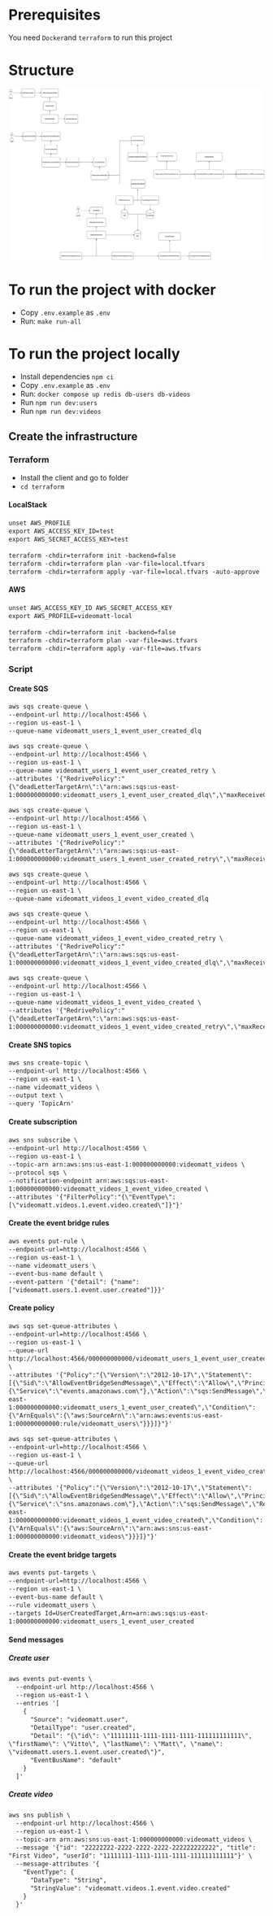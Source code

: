 # Prerequisites

You need `Docker`and `terraform` to run this project

# Structure

![Videomatt Architecture](videomatt.jpg)

# To run the project with docker

- Copy `.env.example` as `.env`
- Run: `make run-all`

# To run the project locally

- Install dependencies `npm ci`
- Copy `.env.example` as `.env`
- Run: `docker compose up redis db-users db-videos`
- Run `npm run dev:users`
- Run `npm run dev:videos`

## Create the infrastructure

### Terraform

- Install the client and go to folder
- `cd terraform`

#### LocalStack

```
unset AWS_PROFILE
export AWS_ACCESS_KEY_ID=test
export AWS_SECRET_ACCESS_KEY=test

terraform -chdir=terraform init -backend=false
terraform -chdir=terraform plan -var-file=local.tfvars
terraform -chdir=terraform apply -var-file=local.tfvars -auto-approve
```

#### AWS

```
unset AWS_ACCESS_KEY_ID AWS_SECRET_ACCESS_KEY
export AWS_PROFILE=videomatt-local

terraform -chdir=terraform init -backend=false
terraform -chdir=terraform plan -var-file=aws.tfvars
terraform -chdir=terraform apply -var-file=aws.tfvars
```

### Script

#### Create SQS

```
aws sqs create-queue \
--endpoint-url http://localhost:4566 \
--region us-east-1 \
--queue-name videomatt_users_1_event_user_created_dlq
```

```
aws sqs create-queue \
--endpoint-url http://localhost:4566 \
--region us-east-1 \
--queue-name videomatt_users_1_event_user_created_retry \
--attributes '{"RedrivePolicy":"{\"deadLetterTargetArn\":\"arn:aws:sqs:us-east-1:000000000000:videomatt_users_1_event_user_created_dlq\",\"maxReceiveCount\":\"3\"}"}'
```

```
aws sqs create-queue \
--endpoint-url http://localhost:4566 \
--region us-east-1 \
--queue-name videomatt_users_1_event_user_created \
--attributes '{"RedrivePolicy":"{\"deadLetterTargetArn\":\"arn:aws:sqs:us-east-1:000000000000:videomatt_users_1_event_user_created_retry\",\"maxReceiveCount\":\"1\"}"}'
```

```
aws sqs create-queue \
--endpoint-url http://localhost:4566 \
--region us-east-1 \
--queue-name videomatt_videos_1_event_video_created_dlq
```

```
aws sqs create-queue \
--endpoint-url http://localhost:4566 \
--region us-east-1 \
--queue-name videomatt_videos_1_event_video_created_retry \
--attributes '{"RedrivePolicy":"{\"deadLetterTargetArn\":\"arn:aws:sqs:us-east-1:000000000000:videomatt_videos_1_event_video_created_dlq\",\"maxReceiveCount\":\"3\"}"}'
```

```
aws sqs create-queue \
--endpoint-url http://localhost:4566 \
--region us-east-1 \
--queue-name videomatt_videos_1_event_video_created \
--attributes '{"RedrivePolicy":"{\"deadLetterTargetArn\":\"arn:aws:sqs:us-east-1:000000000000:videomatt_videos_1_event_video_created_retry\",\"maxReceiveCount\":\"1\"}"}'
```

#### Create SNS topics

```
aws sns create-topic \
--endpoint-url http://localhost:4566 \
--region us-east-1 \
--name videomatt_videos \
--output text \
--query 'TopicArn'
```

#### Create subscription

```
aws sns subscribe \
--endpoint-url http://localhost:4566 \
--region us-east-1 \
--topic-arn arn:aws:sns:us-east-1:000000000000:videomatt_videos \
--protocol sqs \
--notification-endpoint arn:aws:sqs:us-east-1:000000000000:videomatt_videos_1_event_video_created \
--attributes '{"FilterPolicy":"{\"EventType\":[\"videomatt.videos.1.event.video.created\"]}"}'
```

#### Create the event bridge rules

```
aws events put-rule \
--endpoint-url=http://localhost:4566 \
--region us-east-1 \
--name videomatt_users \
--event-bus-name default \
--event-pattern '{"detail": {"name": ["videomatt.users.1.event.user.created"]}}'
```

#### Create policy

```
aws sqs set-queue-attributes \
--endpoint-url=http://localhost:4566 \
--region us-east-1 \
--queue-url http://localhost:4566/000000000000/videomatt_users_1_event_user_created \
--attributes '{"Policy":"{\"Version\":\"2012-10-17\",\"Statement\":[{\"Sid\":\"AllowEventBridgeSendMessage\",\"Effect\":\"Allow\",\"Principal\":{\"Service\":\"events.amazonaws.com\"},\"Action\":\"sqs:SendMessage\",\"Resource\":\"arn:aws:sqs:us-east-1:000000000000:videomatt_users_1_event_user_created\",\"Condition\":{\"ArnEquals\":{\"aws:SourceArn\":\"arn:aws:events:us-east-1:000000000000:rule/videomatt_users\"}}}]}"}'
```

```
aws sqs set-queue-attributes \
--endpoint-url=http://localhost:4566 \
--region us-east-1 \
--queue-url http://localhost:4566/000000000000/videomatt_videos_1_event_video_created \
--attributes '{"Policy":"{\"Version\":\"2012-10-17\",\"Statement\":[{\"Sid\":\"AllowEventBridgeSendMessage\",\"Effect\":\"Allow\",\"Principal\":{\"Service\":\"sns.amazonaws.com\"},\"Action\":\"sqs:SendMessage\",\"Resource\":\"arn:aws:sqs:us-east-1:000000000000:videomatt_videos_1_event_video_created\",\"Condition\":{\"ArnEquals\":{\"aws:SourceArn\":\"arn:aws:sns:us-east-1:000000000000:videomatt_videos\"}}}]}"}'
```

#### Create the event bridge targets

```
aws events put-targets \
--endpoint-url=http://localhost:4566 \
--region us-east-1 \
--event-bus-name default \
--rule videomatt_users \
--targets Id=UserCreatedTarget,Arn=arn:aws:sqs:us-east-1:000000000000:videomatt_users_1_event_user_created
```

#### Send messages

##### Create user

```
aws events put-events \
  --endpoint-url http://localhost:4566 \
  --region us-east-1 \
  --entries '[
    {
      "Source": "videomatt.user",
      "DetailType": "user.created",
      "Detail": "{\"id\": \"11111111-1111-1111-1111-111111111111\", \"firstName\": \"Vitto\", \"lastName\": \"Matt\", \"name\": \"videomatt.users.1.event.user.created\"}",
      "EventBusName": "default"
    }
  ]'
```

##### Create video

```
aws sns publish \
  --endpoint-url http://localhost:4566 \
  --region us-east-1 \
  --topic-arn arn:aws:sns:us-east-1:000000000000:videomatt_videos \
  --message '{"id": "22222222-2222-2222-2222-222222222222", "title": "First Video", "userId": "11111111-1111-1111-1111-111111111111"}' \
  --message-attributes '{
    "EventType": {
      "DataType": "String",
      "StringValue": "videomatt.videos.1.event.video.created"
    }
  }'
```
